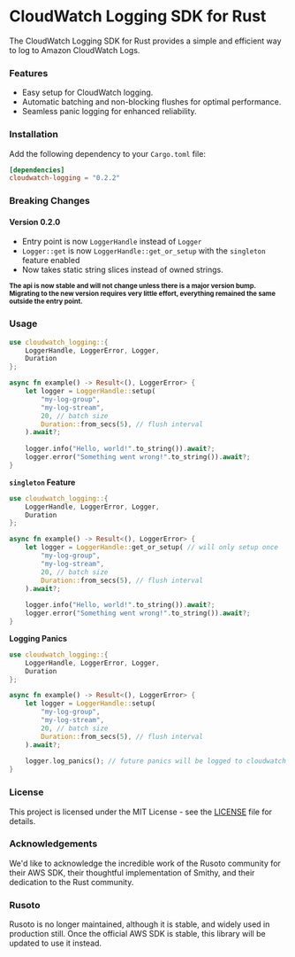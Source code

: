 # CloudWatch Logging SDK for Rust

The CloudWatch Logging SDK for Rust provides a simple and efficient way to log to Amazon CloudWatch Logs.

### Features

- Easy setup for CloudWatch logging.
- Automatic batching and non-blocking flushes for optimal performance.
- Seamless panic logging for enhanced reliability.

### Installation

Add the following dependency to your `Cargo.toml` file:

```toml
[dependencies]
cloudwatch-logging = "0.2.2"
```

### Breaking Changes

#### Version 0.2.0

- Entry point is now `LoggerHandle` instead of `Logger`
- `Logger::get` is now `LoggerHandle::get_or_setup` with the `singleton` feature enabled
- Now takes static string slices instead of owned strings.

<sub>**The api is now stable and will not change unless there is a major version bump. Migrating to the new version
requires very little effort, everything remained the same outside the entry point.**</sub>

### Usage
```rust
use cloudwatch_logging::{
    LoggerHandle, LoggerError, Logger,
    Duration
};

async fn example() -> Result<(), LoggerError> {
    let logger = LoggerHandle::setup(
        "my-log-group",
        "my-log-stream",
        20, // batch size
        Duration::from_secs(5), // flush interval
    ).await?;
    
    logger.info("Hello, world!".to_string()).await?;
    logger.error("Something went wrong!".to_string()).await?;
}
```

**`singleton` Feature**
```rust
use cloudwatch_logging::{
    LoggerHandle, LoggerError, Logger,
    Duration
};

async fn example() -> Result<(), LoggerError> {
    let logger = LoggerHandle::get_or_setup( // will only setup once
        "my-log-group",
        "my-log-stream",
        20, // batch size
        Duration::from_secs(5), // flush interval
    ).await?;
    
    logger.info("Hello, world!".to_string()).await?;
    logger.error("Something went wrong!".to_string()).await?;
}
```

**Logging Panics**

```rust
use cloudwatch_logging::{
    LoggerHandle, LoggerError, Logger,
    Duration
};

async fn example() -> Result<(), LoggerError> {
    let logger = LoggerHandle::setup(
        "my-log-group",
        "my-log-stream",
        20, // batch size
        Duration::from_secs(5), // flush interval
    ).await?;
    
    logger.log_panics(); // future panics will be logged to cloudwatch
}
```

### License
This project is licensed under the MIT License - see the [LICENSE](https://github.com/Omena-Palette/CloudWatchLogging/blob/main/LICENSE) file for details.

### Acknowledgements
We'd like to acknowledge the incredible work of the Rusoto community for their AWS SDK, their thoughtful implementation
of Smithy, and their dedication to the Rust community. 

### Rusoto
Rusoto is no longer maintained, although it is stable, and widely used in production still. Once the official AWS SDK
is stable, this library will be updated to use it instead.